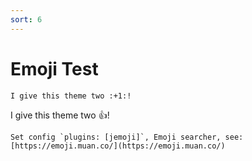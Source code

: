 ```yaml
---
sort: 6
---
```


# Emoji Test

```
I give this theme two :+1:!
```

I give this theme two :+1:!

```tip
Set config `plugins: [jemoji]`, Emoji searcher, see: [https://emoji.muan.co/](https://emoji.muan.co/)
```
